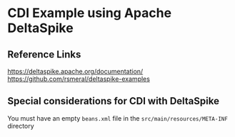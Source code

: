 # CDI Example using Apache DeltaSpike

## Reference Links
https://deltaspike.apache.org/documentation/
https://github.com/rsmeral/deltaspike-examples

## Special considerations for CDI with DeltaSpike
You must have an empty `beans.xml` file in the `src/main/resources/META-INF` directory